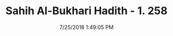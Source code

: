 ---
title        : "Sahih Al-Bukhari Hadith - 1. 258"
date         : 7/25/2018 1:49:05 PM
draft        : false
type         : "hadith"
layout       : "hadith"
BookCode     : "SHB"
VolumeNumber : "1"
HadithNumber : "258"
categories  :  ["Ghusl-Scenting with perfume"]
tags  :  ["Aisha"]
---